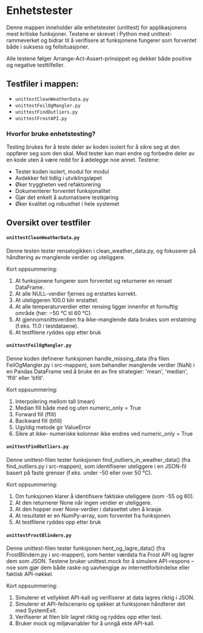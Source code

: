 # Enhetstester

Denne mappen inneholder alle enhetstester (unittest) for applikasjonens mest kritiske funksjoner. Testene er skrevet i Python med unittest-rammeverket og bidrar til å verifisere at funksjonene fungerer som forventet både i suksess og feilsituasjoner. 

Alle testene følger Arrange-Act-Assert-prinsippet og dekker både positive og negative testtilfeller. 

## Testfiler i mappen:
- `unittestCleanWeatherData.py`
- `unittestFeilOgMangler.py`
- `unittestFindOutliers.py`
- `unittestFrostAPI.py`

### Hvorfor bruke enhetstesting?
Testing brukes for å teste deler av koden isolert for å sikre seg at den oppfører seg som den skal. Med tester kan man endre og forbedre deler av en kode uten å være redd for å ødelegge noe annet. 
Testene:
- Tester koden isolert, modul for modul
- Avdekker feil tidlig i utviklingsløpet
- Øker tryggheten ved refaktorering
- Dokumenterer forventet funksjonalitet
- Gjør det enkelt å automatisere testkjøring
- Øker kvalitet og robusthet i hele systemet

## Oversikt over testfiler

#### `unittestCleanWeatherData.py`

Denne testen tester renselogikken i clean_weather_data.py, og fokuserer på håndtering av manglende verdier og uteliggere.

Kort oppsummering:
1. At funksjonene fungerer som forventet og returnerer en renset DataFrame.
2. At alle NULL-verdier fjernes og erstattes korrekt.
3. At uteliggeren 100.0 blir erstattet.
4. At alle temperaturverdier etter rensing ligger innenfor et fornuftig område (her: −50 °C til 60 °C).
5. At gjennomsnittsverdien fra ikke-manglende data brukes som erstatning (f.eks. 11.0 i testdataene).
6. At testfilene ryddes opp etter bruk 


#### `unittestFeilOgMangler.py` 

Denne koden definerer funksjonen handle_missing_data (fra filen FeilOgMangler.py i src-mappen), som behandler manglende verdier (NaN) i en Pandas DataFrame ved å bruke én av fire strategier: 'mean', 'median', 'ffill' eller 'bfill'.

Kort oppsummering:
1. Interpolering mellom tall (mean)
2. Median fill både med og uten numeric_only = True
3. Forward fill (ffill) 
4. Backward fill (bfill)
5. Ugyldig metode gir ValueError
6. Sikre at ikke- numeriske kolonner ikke endres ved numeric_only = True

#### `unittestFindOutliers.py` 

Denne unittest-filen tester funksjonen find_outliers_in_weather_data() (fra find_outliers.py i src-mappen), som identifiserer uteliggere i en JSON-fil basert på faste grenser (f.eks. under -50 eller over 50 °C).

Kort oppsummering:
1. Om funksjonen klarer å identifisere faktiske uteliggere (som -55 og 60).
2. At den returnerer None når ingen verdier er uteliggere.
3. At den hopper over None-verdier i datasettet uten å krasje.
4. At resultatet er en NumPy-array, som forventet fra funksjonen.
5. At testfilene ryddes opp etter bruk 

#### `unittestFrostBlindern.py`

Denne unittest-filen tester funksjonen hent_og_lagre_data() (fra FrostBlindern.py i src-mappen), som henter værdata fra Frost API og lagrer dem som JSON. Testene bruker unittest.mock for å simulere API-respons – noe som gjør dem både raske og uavhengige av internettforbindelse eller faktisk API-nøkkel.

Kort oppsummering:
1. Simulerer et vellykket API-kall og verifiserer at data lagres riktig i JSON.
2. Simulerer et API-feilscenario og sjekker at funksjonen håndterer det med SystemExit.
3. Verifiserer at filen blir lagret riktig og ryddes opp etter test.
4. Bruker mock og miljøvariabler for å unngå ekte API-kall.
